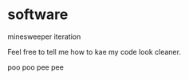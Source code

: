 # software
minesweeper iteration

Feel free to tell me how to kae my code look cleaner.


poo poo pee pee
